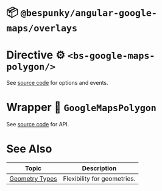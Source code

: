 # 📦 `@bespunky/angular-google-maps/overlays`

# Directive ⚙ `<bs-google-maps-polygon/>`

See [source code](https://dev.azure.com/BeSpunky/Libraries/_git/angular-google-maps?path=%2Fprojects%2Fbespunky%2Fangular-google-maps%2Foverlays%2Fmodules%2Fpolygon%2Fdirective%2Fgoogle-maps-polygon.directive.ts&version=GBmaster) for options and events.

# Wrapper 🧬 `GoogleMapsPolygon`

See [source code](https://dev.azure.com/BeSpunky/Libraries/_git/angular-google-maps?path=%2Fprojects%2Fbespunky%2Fangular-google-maps%2Foverlays%2Fmodules%2Fpolygon%2Fgoogle-maps-polygon.ts&version=GBmaster) for API.

# See Also

| Topic                             | Description                 |
|-----------------------------------|-----------------------------|
| [Geometry Types](/Geometry-Types) | Flexibility for geometries. |

